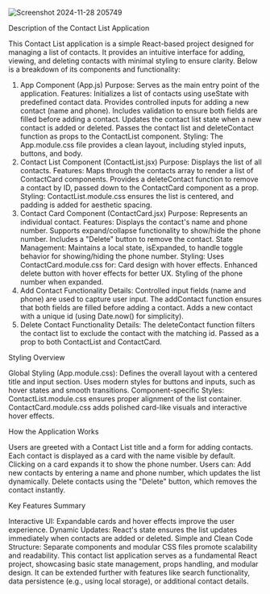 ![Screenshot 2024-11-28 205749](https://github.com/user-attachments/assets/36657524-da73-4377-8ddb-d90ce67c659b)



Description of the Contact List Application

This Contact List application is a simple React-based project designed for managing a list of contacts. It provides an intuitive interface for adding, viewing, and deleting contacts with minimal styling to ensure clarity. Below is a breakdown of its components and functionality:

1. App Component (App.js)
Purpose: Serves as the main entry point of the application.
Features:
Initializes a list of contacts using useState with predefined contact data.
Provides controlled inputs for adding a new contact (name and phone).
Includes validation to ensure both fields are filled before adding a contact.
Updates the contact list state when a new contact is added or deleted.
Passes the contact list and deleteContact function as props to the ContactList component.
Styling: The App.module.css file provides a clean layout, including styled inputs, buttons, and body.
2. Contact List Component (ContactList.jsx)
Purpose: Displays the list of all contacts.
Features:
Maps through the contacts array to render a list of ContactCard components.
Provides a deleteContact function to remove a contact by ID, passed down to the ContactCard component as a prop.
Styling:
ContactList.module.css ensures the list is centered, and padding is added for aesthetic spacing.
3. Contact Card Component (ContactCard.jsx)
Purpose: Represents an individual contact.
Features:
Displays the contact's name and phone number.
Supports expand/collapse functionality to show/hide the phone number.
Includes a "Delete" button to remove the contact.
State Management:
Maintains a local state, isExpanded, to handle toggle behavior for showing/hiding the phone number.
Styling:
Uses ContactCard.module.css for:
Card design with hover effects.
Enhanced delete button with hover effects for better UX.
Styling of the phone number when expanded.
4. Add Contact Functionality
Details:
Controlled input fields (name and phone) are used to capture user input.
The addContact function ensures that both fields are filled before adding a contact.
Adds a new contact with a unique id (using Date.now() for simplicity).
5. Delete Contact Functionality
Details:
The deleteContact function filters the contact list to exclude the contact with the matching id.
Passed as a prop to both ContactList and ContactCard.

Styling Overview

Global Styling (App.module.css):
Defines the overall layout with a centered title and input section.
Uses modern styles for buttons and inputs, such as hover states and smooth transitions.
Component-specific Styles:
ContactList.module.css ensures proper alignment of the list container.
ContactCard.module.css adds polished card-like visuals and interactive hover effects.

How the Application Works

Users are greeted with a Contact List title and a form for adding contacts.
Each contact is displayed as a card with the name visible by default.
Clicking on a card expands it to show the phone number.
Users can:
Add new contacts by entering a name and phone number, which updates the list dynamically.
Delete contacts using the "Delete" button, which removes the contact instantly.

Key Features Summary

Interactive UI: Expandable cards and hover effects improve the user experience.
Dynamic Updates: React's state ensures the list updates immediately when contacts are added or deleted.
Simple and Clean Code Structure: Separate components and modular CSS files promote scalability and readability.
This contact list application serves as a fundamental React project, showcasing basic state management, props handling, and modular design. It can be extended further with features like search functionality, data persistence (e.g., using local storage), or additional contact details.
